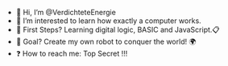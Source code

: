 - 👋 Hi, I’m @VerdichteteEnergie
- 👀 I’m interested to learn how exactly a computer works.
- 🌱 First Steps? Learning digital logic, BASIC and JavaScript.📋
- 👑 Goal? Create my own robot to conquer the world! 🌍
- ❓ How to reach me: Top Secret !!!

<!---
VerdichteteEnergie/VerdichteteEnergie is a ✨ special ✨ repository because its `README.md` (this file) appears on your GitHub profile.
You can click the Preview link to take a look at your changes.
--->
